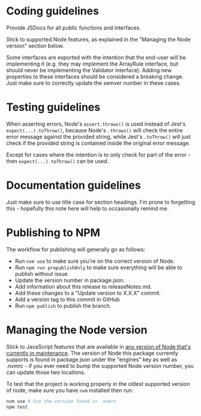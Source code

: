 # Coding guidelines

Provide JSDocs for all public functions and interfaces.

Stick to supported Node features, as explained in the "Managing the Node version" section below.

Some interfaces are exported with the intention that the end-user will be implementing it (e.g. they may implement the ArrayRule interface, but should never be implementing the Validator interface). Adding new properties to these interfaces should be considered a breaking change. Just make sure to correctly update the semver number in these cases.

# Testing guidelines

When asserting errors, Node's `assert.throws()` is used instead of Jest's `expect(...).toThrow()`, because Node's `.throws()` will check the entire error message against the provided string, while Jest's `.toThrow()` will just check if the provided string is contained inside the original error message.

Except for cases where the intention is to only check for part of the error - then `expect(...).toThrow()` can be used.

# Documentation guidelines

Just make sure to use title case for section headings. I'm prone to forgetting this - hopefully this note here will help to occasionally remind me.

# Publishing to NPM

The workflow for publishing will generally go as follows:
* Run `nvm use` to make sure you're on the correct version of Node.
* Run `npm run prepublishOnly` to make sure everything will be able to publish without issue.
* Update the version number in package.json.
* Add information about this release to releaseNotes.md.
* Add these changes to a "Update version to X.X.X" commit.
* Add a version tag to this commit in GitHub
* Run `npm publish` to publish the branch.

# Managing the Node version

Stick to JavaScript features that are available in [any version of Node that's currently in maintenance](https://github.com/nodejs/release#release-schedule). The version of Node this package currently supports is found in package.json under the "engines" key as well as .nvmrc - if you ever need to bump the supported Node version number, you can update those two locations.

To test that the project is working properly in the oldest supported version of node, make sure you have `nvm` installed then run:

```sh
nvm use # Use the version found in .nvmrc
npm test
```
